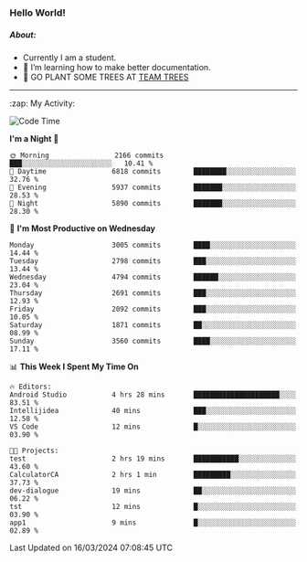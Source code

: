 ### Hello World!

##### About:
- Currently I am a student.
- 🌱 I’m learning how to make better documentation.
- 🌱 GO PLANT SOME TREES AT [TEAM TREES](https://teamtrees.org/)

---
  <summary>:zap: My Activity:</summary>
  
<!--START_SECTION:waka-->
![Code Time](http://img.shields.io/badge/Code%20Time-1%2C302%20hrs%2057%20mins-blue)

**I'm a Night 🦉** 

```text
🌞 Morning                2166 commits        ███░░░░░░░░░░░░░░░░░░░░░░   10.41 % 
🌆 Daytime                6818 commits        ████████░░░░░░░░░░░░░░░░░   32.76 % 
🌃 Evening                5937 commits        ███████░░░░░░░░░░░░░░░░░░   28.53 % 
🌙 Night                  5890 commits        ███████░░░░░░░░░░░░░░░░░░   28.30 % 
```
📅 **I'm Most Productive on Wednesday** 

```text
Monday                   3005 commits        ████░░░░░░░░░░░░░░░░░░░░░   14.44 % 
Tuesday                  2798 commits        ███░░░░░░░░░░░░░░░░░░░░░░   13.44 % 
Wednesday                4794 commits        ██████░░░░░░░░░░░░░░░░░░░   23.04 % 
Thursday                 2691 commits        ███░░░░░░░░░░░░░░░░░░░░░░   12.93 % 
Friday                   2092 commits        ███░░░░░░░░░░░░░░░░░░░░░░   10.05 % 
Saturday                 1871 commits        ██░░░░░░░░░░░░░░░░░░░░░░░   08.99 % 
Sunday                   3560 commits        ████░░░░░░░░░░░░░░░░░░░░░   17.11 % 
```


📊 **This Week I Spent My Time On** 

```text
🔥 Editors: 
Android Studio           4 hrs 28 mins       █████████████████████░░░░   83.51 % 
Intellijidea             40 mins             ███░░░░░░░░░░░░░░░░░░░░░░   12.58 % 
VS Code                  12 mins             █░░░░░░░░░░░░░░░░░░░░░░░░   03.90 % 

🐱‍💻 Projects: 
test                     2 hrs 19 mins       ███████████░░░░░░░░░░░░░░   43.60 % 
CalculatorCA             2 hrs 1 min         █████████░░░░░░░░░░░░░░░░   37.73 % 
dev-dialogue             19 mins             ██░░░░░░░░░░░░░░░░░░░░░░░   06.22 % 
tst                      12 mins             █░░░░░░░░░░░░░░░░░░░░░░░░   03.90 % 
app1                     9 mins              █░░░░░░░░░░░░░░░░░░░░░░░░   02.89 % 
```


 Last Updated on 16/03/2024 07:08:45 UTC
<!--END_SECTION:waka-->
